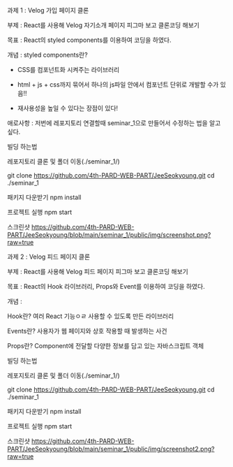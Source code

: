 과제 1 : Velog 가입 페이지 클론

부제 : React를 사용해 Velog 자기소개 페이지 피그마 보고 클론코딩 해보기

목표 : React의 styled components를 이용하여 코딩을 하였다.

개념 : styled components란?
- CSS를 컴포넌트화 시켜주는 라이브러리

- html + js + css까지 묶어서 하나의 js파일 안에서 컴포넌트 단위로 개발할 수가 있음!!

- 재사용성을 높일 수 있다는 장점이 있다!

애로사항 : 저번에 레포지토리 연결할때 seminar_1으로 만들어서 수정하는 법을 알고 싶다.

빌딩 하는법

레포지토리 클론 및 폴더 이동(./seminar_1/)

git clone https://github.com/4th-PARD-WEB-PART/JeeSeokyoung.git
cd ./seminar_1

패키지 다운받기
npm install

프로젝트 실행
npm start

스크린샷
https://github.com/4th-PARD-WEB-PART/JeeSeokyoung/blob/main/seminar_1/public/img/screenshot.png?raw=true

과제 2 : Velog 피드 페이지 클론

부제 : React를 사용해 Velog 피드 페이지 피그마 보고 클론코딩 해보기

목표 : React의 Hook 라이브러리, Props와 Event를 이용하여 코딩을 하였다.

개념 : 

Hook란?
여러 React 기능ㅇㄹ 사용할 수 있도록 만든 라이브러리

Events란?
사용자가 웹 페이지와 상호 작용할 때 발생하는 사건

Props란?
Component에 전달할 다양한 정보를 담고 있는 자바스크립트 객체

빌딩 하는법

레포지토리 클론 및 폴더 이동(./seminar_1/)

git clone https://github.com/4th-PARD-WEB-PART/JeeSeokyoung.git
cd ./seminar_1

패키지 다운받기
npm install

프로젝트 실행
npm start

스크린샷
https://github.com/4th-PARD-WEB-PART/JeeSeokyoung/blob/main/seminar_1/public/img/screenshot2.png?raw=true
